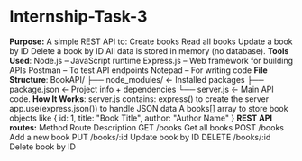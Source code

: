 # Internship-Task-3
**Purpose:**
A simple REST API to:
Create books
Read all books
Update a book by ID
Delete a book by ID
All data is stored in memory (no database).
**Tools Used**:
Node.js – JavaScript runtime
Express.js – Web framework for building APIs
Postman – To test API endpoints
Notepad – For writing code
**File Structure**:
BookAPI/
├── node_modules/       ← Installed packages
├── package.json        ← Project info + dependencies
└── server.js           ← Main API code.
**How It Works**:
server.js contains:
express() to create the server
app.use(express.json()) to handle JSON data
A books[] array to store book objects like 
{ id: 1, title: "Book Title", author: "Author Name" } 
**REST API routes:**
Method	Route	Description
GET	/books	Get all books
POST	/books	Add a new book
PUT	/books/:id	Update book by ID
DELETE	/books/:id	Delete book by ID
